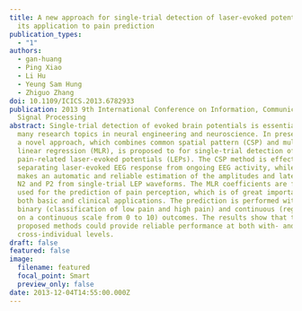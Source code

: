 ```yaml
---
title: A new approach for single-trial detection of laser-evoked potentials and
  its application to pain prediction
publication_types:
  - "1"
authors:
  - gan-huang
  - Ping Xiao
  - Li Hu
  - Yeung Sam Hung
  - Zhiguo Zhang
doi: 10.1109/ICICS.2013.6782933
publication: 2013 9th International Conference on Information, Communications &
  Signal Processing
abstract: Single-trial detection of evoked brain potentials is essential for
  many research topics in neural engineering and neuroscience. In present study,
  a novel approach, which combines common spatial pattern (CSP) and multiple
  linear regression (MLR), is proposed to for single-trial detection of
  pain-related laser-evoked potentials (LEPs). The CSP method is effective in
  separating laser-evoked EEG response from ongoing EEG activity, while MLR
  makes an automatic and reliable estimation of the amplitudes and latencies of
  N2 and P2 from single-trial LEP waveforms. The MLR coefficients are further
  used for the prediction of pain perception, which is of great importance for
  both basic and clinical applications. The prediction is performed with both
  binary (classification of low pain and high pain) and continuous (regression
  on a continuous scale from 0 to 10) outcomes. The results show that the
  proposed methods could provide reliable performance at both with- and
  cross-individual levels.
draft: false
featured: false
image:
  filename: featured
  focal_point: Smart
  preview_only: false
date: 2013-12-04T14:55:00.000Z
---
```

